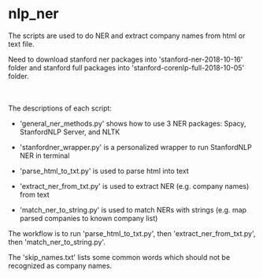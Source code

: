 # nlp_ner

The scripts are used to do NER and extract company names from html or text file. 

Need to download stanford ner packages into 'stanford-ner-2018-10-16' folder and stanford full packages into 'stanford-corenlp-full-2018-10-05' folder. 

<br><br>
The descriptions of each script:
- 'general_ner_methods.py' shows how to use 3 NER packages: Spacy, StanfordNLP Server, and NLTK
- 'stanfordner_wrapper.py' is a personalized wrapper to run StanfordNLP NER in terminal

- 'parse_html_to_txt.py' is used to parse html into text
- 'extract_ner_from_txt.py' is used to extract NER (e.g. company names) from text
- 'match_ner_to_string.py' is used to match NERs with strings (e.g. map parsed companies to known company list)

The workflow is to run 'parse_html_to_txt.py', then 'extract_ner_from_txt.py', then 'match_ner_to_string.py'.

The 'skip_names.txt' lists some common words which should not be recognized as company names. 
